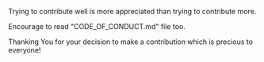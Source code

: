 Trying to contribute well is more appreciated than trying to contribute more.

Encourage to read "CODE_OF_CONDUCT.md" file too.

Thanking You for your decision to make a contribution which is precious to everyone!

